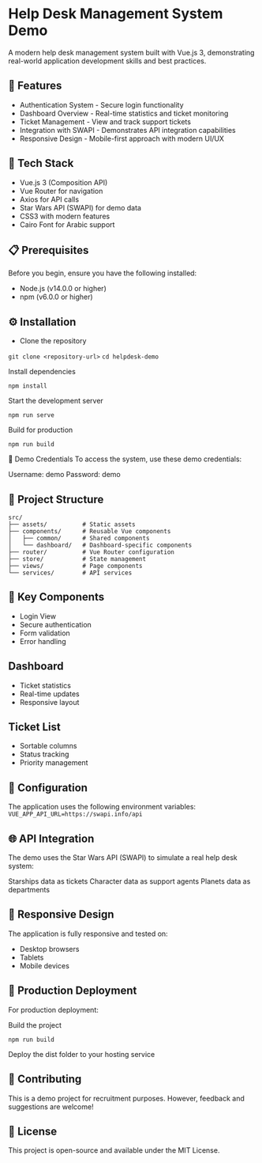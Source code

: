 # Help Desk Management System Demo

A modern help desk management system built with Vue.js 3, demonstrating real-world application development skills and best practices.

## 🌟 Features

- Authentication System - Secure login functionality
- Dashboard Overview - Real-time statistics and ticket monitoring
- Ticket Management - View and track support tickets
- Integration with SWAPI - Demonstrates API integration capabilities
- Responsive Design - Mobile-first approach with modern UI/UX


## 🚀 Tech Stack

- Vue.js 3 (Composition API)
- Vue Router for navigation
- Axios for API calls
- Star Wars API (SWAPI) for demo data
- CSS3 with modern features
- Cairo Font for Arabic support

## 📋 Prerequisites
Before you begin, ensure you have the following installed:

- Node.js (v14.0.0 or higher)
- npm (v6.0.0 or higher)

## ⚙️ Installation

- Clone the repository


`git clone <repository-url>`
`cd helpdesk-demo`

Install dependencies

```npm install```

Start the development server

```npm run serve```

Build for production

`npm run build`

🔑 Demo Credentials
To access the system, use these demo credentials:

Username: demo
Password: demo

## 📁 Project Structure

```
src/
├── assets/          # Static assets
├── components/      # Reusable Vue components
│   ├── common/      # Shared components
│   └── dashboard/   # Dashboard-specific components
├── router/          # Vue Router configuration
├── store/           # State management
├── views/           # Page components
└── services/        # API services
```

## 🎯 Key Components

- Login View
- Secure authentication
- Form validation
- Error handling


## Dashboard

- Ticket statistics
- Real-time updates
- Responsive layout


## Ticket List

- Sortable columns
- Status tracking
- Priority management



## 🔧 Configuration

The application uses the following environment variables:
`VUE_APP_API_URL=https://swapi.info/api`

## 🌐 API Integration

The demo uses the Star Wars API (SWAPI) to simulate a real help desk system:

Starships data as tickets
Character data as support agents
Planets data as departments

## 📱 Responsive Design
The application is fully responsive and tested on:

- Desktop browsers
- Tablets
- Mobile devices

## 🌟 Production Deployment
For production deployment:

Build the project

`npm run build`

Deploy the dist folder to your hosting service

## 🤝 Contributing
This is a demo project for recruitment purposes. However, feedback and suggestions are welcome!

## 📄 License

This project is open-source and available under the MIT License.
